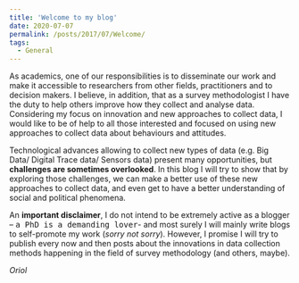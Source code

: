 ```yaml
---
title: 'Welcome to my blog'
date: 2020-07-07
permalink: /posts/2017/07/Welcome/
tags:
  - General
---
```

As academics, one of our responsibilities is to disseminate our work and make it accessible to researchers from other fields, practitioners and to decision makers. I believe, in addition, that as a survey methodologist I have the duty to help others improve how they collect and analyse data. Considering my focus on innovation and new approaches to collect data, I would like to be of help to all those interested and focused on using new approaches to collect data about behaviours and attitudes. 

Technological advances allowing to collect new types of data (e.g. Big Data/ Digital Trace data/ Sensors data) present many opportunities, but **challenges are sometimes overlooked**. In this blog I will try to show that by exploring those challenges, we can make a better use of these new approaches to collect data, and even get to have a better understanding of social and political phenomena. 

An **important disclaimer**, I do not intend to be extremely active as a blogger – <kbd>a PhD is a demanding lover</kbd>- and most surely I will mainly write blogs to self-promote my work (_sorry not sorry_). However, I promise I will try to publish every now and then posts about the innovations in data collection methods happening in the field of survey methodology (and others, maybe). 

_Oriol_
